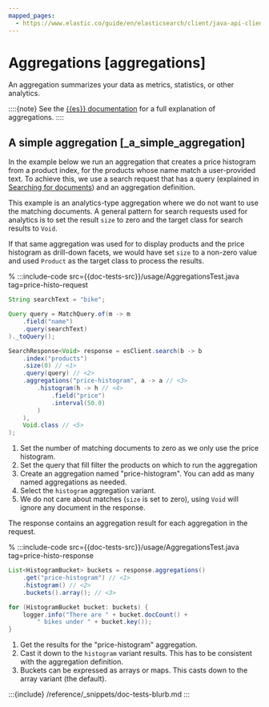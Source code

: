 ```yaml
---
mapped_pages:
  - https://www.elastic.co/guide/en/elasticsearch/client/java-api-client/current/aggregations.html
---
```


# Aggregations [aggregations]

An aggregation summarizes your data as metrics, statistics, or other analytics.

::::{note}
See the [{{es}} documentation](elasticsearch://reference/aggregations/index.md) for a full explanation of aggregations.
::::



## A simple aggregation [_a_simple_aggregation]

In the example below we run an aggregation that creates a price histogram from a product index, for the products whose name match a user-provided text. To achieve this, we use a search request that has a query (explained in [Searching for documents](searching.md)) and an aggregation definition.

This example is an analytics-type aggregation where we do not want to use the matching documents. A general pattern for search requests used for analytics is to set the result `size` to zero and the target class for search results to `Void`.

If that same aggregation was used for to display products and the price histogram as drill-down facets, we would have set `size` to a non-zero value and used `Product` as the target class to process the results.

% :::include-code src={{doc-tests-src}}/usage/AggregationsTest.java tag=price-histo-request
```java
String searchText = "bike";

Query query = MatchQuery.of(m -> m
    .field("name")
    .query(searchText)
)._toQuery();

SearchResponse<Void> response = esClient.search(b -> b
    .index("products")
    .size(0) // <1>
    .query(query) // <2>
    .aggregations("price-histogram", a -> a // <3>
        .histogram(h -> h // <4>
            .field("price")
            .interval(50.0)
        )
    ),
    Void.class // <5>
);
```

1. Set the number of matching documents to zero as we only use the price histogram.
2. Set the query that fill filter the products on which to run the aggregation
3. Create an aggregation named "price-histogram". You can add as many named aggregations as needed.
4. Select the `histogram` aggregation variant.
5. We do not care about matches (`size` is set to zero), using `Void` will ignore any document in the response.


The response contains an aggregation result for each aggregation in the request.

% :::include-code src={{doc-tests-src}}/usage/AggregationsTest.java tag=price-histo-response
```java
List<HistogramBucket> buckets = response.aggregations()
    .get("price-histogram") // <1>
    .histogram() // <2>
    .buckets().array(); // <3>

for (HistogramBucket bucket: buckets) {
    logger.info("There are " + bucket.docCount() +
        " bikes under " + bucket.key());
}

```

1. Get the results for the "price-histogram" aggregation.
2. Cast it down to the `histogram` variant results. This has to be consistent with the aggregation definition.
3. Buckets can be expressed as arrays or maps. This casts down to the array variant (the default).


:::{include} /reference/_snippets/doc-tests-blurb.md
:::

